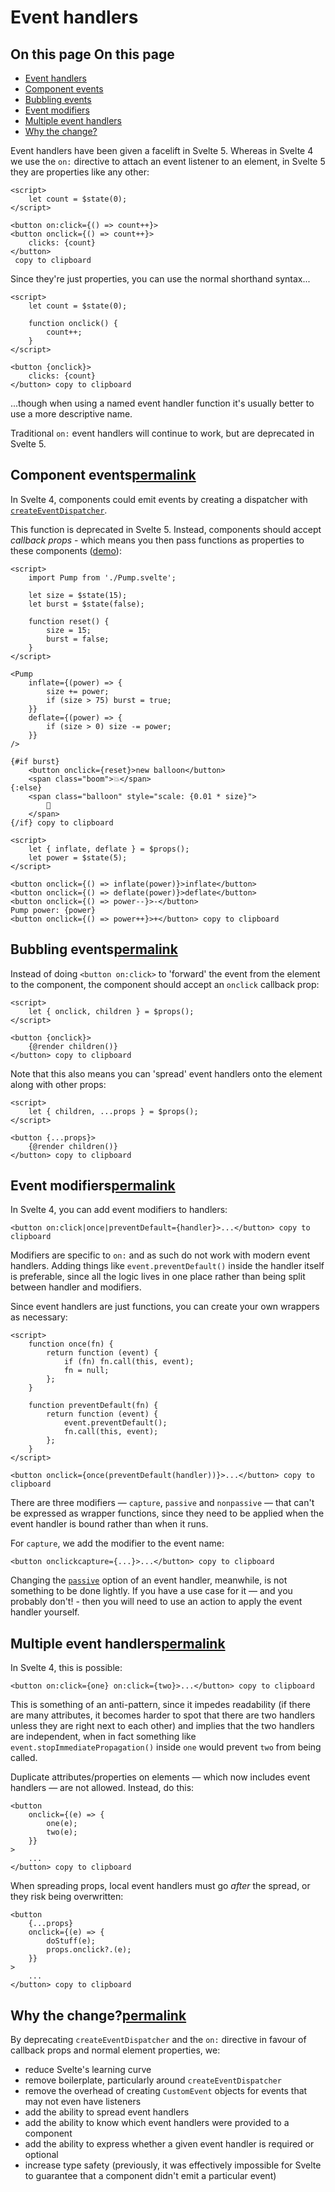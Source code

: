 # Event handlers

## On this page  On this page

* [Event handlers](/docs/event-handlers)
* [Component events](#component-events)
* [Bubbling events](#bubbling-events)
* [Event modifiers](#event-modifiers)
* [Multiple event handlers](#multiple-event-handlers)
* [Why the change?](#why-the-change)

Event handlers have been given a facelift in Svelte 5. Whereas in Svelte 4 we use the `on:` directive to attach an event listener to an element, in Svelte 5 they are properties like any other:

```
<script>
	let count = $state(0);
</script>

<button on:click={() => count++}>
<button onclick={() => count++}>
	clicks: {count}
</button>
 copy to clipboard
```

Since they're just properties, you can use the normal shorthand syntax...

```
<script>
	let count = $state(0);

	function onclick() {
		count++;
	}
</script>

<button {onclick}>
	clicks: {count}
</button> copy to clipboard
```

...though when using a named event handler function it's usually better to use a more descriptive name.

Traditional `on:` event handlers will continue to work, but are deprecated in Svelte 5.

## Component events[permalink](#component-events)

In Svelte 4, components could emit events by creating a dispatcher with [`createEventDispatcher`](https://svelte.dev/docs/svelte#createeventdispatcher).

This function is deprecated in Svelte 5. Instead, components should accept _callback props_ - which means you then pass functions as properties to these components ([demo](/#H4sIAAAAAAAACo1US27bMBC9yoBtELu2ZDmAG0CRhPYG3VddyPIwIUKRgjiOkwrcd9VFL5BV75cjFKQo2e5_IQnzeW-GM3zqGRcSDUs_9kxVDbKUvW9btmT01DrDPKAkZEtm9L6rnSczdSdaKkpVkmha3RF82Dct8E43cBmvnBEPsMsbl-QeiQRGfEbI4bWhinC23sxvxsh23xk6hnglDfqoKonvVU1CK-jQIM3m0HtOCmzrzVCDRg4P9j5bqmx1bFZlrjPfteKyIsz7WasP2M0hL85YFzn4QGAWHGbeX8D1Zj41S90-1LHuvcM_kp4QJPNhDNFpCUew8i32rwQfCnjObLsn0gq0qqWo7_Pez8AWCg-wraTUWmWrIcevIzNtpaCWlTF5ybZaNyUrXp6_fc9WLlKUqk9RGrS_SR7oSgaGniTmJTN1JTGFPomTNbzxbduSFcORXp6_fvEkE_FKcOun7PE-zRcIM2i1EW6NKXDxiLswWomcUkiCRbo9Ggexo7sU1klyETx3KG7v6MzFtaLIdea9D4eRCB8pqqS4VSnUqGhapRQKo4nnZmxNuJQIH1CRSUFpNV0g94nDbMajUFep8TB-SJDEV-YcoXUzpldKNNWQ7d1JvDHAdXeout0Z6t09PvGuatDAKT65gB7CMpL4LdjBfbU5819vxoAbz0lkcA9aCJthS9boneACdyx119guJ_E7jfyv-p10ewhqWkJQAFin5LbTrZkdJe5v-1HiXvzn6vz5rs-8hAJ7EJUtgn1y7f8ADN1MwGD_G-gBUWSLaModfnA-kELvvxb-Bl8sbLGY4L_O-5P9ATwVcA54BQAA)):

```
<script>
	import Pump from './Pump.svelte';

	let size = $state(15);
	let burst = $state(false);

	function reset() {
		size = 15;
		burst = false;
	}
</script>

<Pump
	inflate={(power) => {
		size += power;
		if (size > 75) burst = true;
	}}
	deflate={(power) => {
		if (size > 0) size -= power;
	}}
/>

{#if burst}
	<button onclick={reset}>new balloon</button>
	<span class="boom">💥</span>
{:else}
	<span class="balloon" style="scale: {0.01 * size}">
		🎈
	</span>
{/if} copy to clipboard
```

```
<script>
	let { inflate, deflate } = $props();
	let power = $state(5);
</script>

<button onclick={() => inflate(power)}>inflate</button>
<button onclick={() => deflate(power)}>deflate</button>
<button onclick={() => power--}>-</button>
Pump power: {power}
<button onclick={() => power++}>+</button> copy to clipboard
```

## Bubbling events[permalink](#bubbling-events)

Instead of doing `<button on:click>` to 'forward' the event from the element to the component, the component should accept an `onclick` callback prop:

```
<script>
	let { onclick, children } = $props();
</script>

<button {onclick}>
	{@render children()}
</button> copy to clipboard
```

Note that this also means you can 'spread' event handlers onto the element along with other props:

```
<script>
	let { children, ...props } = $props();
</script>

<button {...props}>
	{@render children()}
</button> copy to clipboard
```

## Event modifiers[permalink](#event-modifiers)

In Svelte 4, you can add event modifiers to handlers:

```
<button on:click|once|preventDefault={handler}>...</button> copy to clipboard
```

Modifiers are specific to `on:` and as such do not work with modern event handlers. Adding things like `event.preventDefault()` inside the handler itself is preferable, since all the logic lives in one place rather than being split between handler and modifiers.

Since event handlers are just functions, you can create your own wrappers as necessary:

```
<script>
	function once(fn) {
		return function (event) {
			if (fn) fn.call(this, event);
			fn = null;
		};
	}

	function preventDefault(fn) {
		return function (event) {
			event.preventDefault();
			fn.call(this, event);
		};
	}
</script>

<button onclick={once(preventDefault(handler))}>...</button> copy to clipboard
```

There are three modifiers — `capture`, `passive` and `nonpassive` — that can't be expressed as wrapper functions, since they need to be applied when the event handler is bound rather than when it runs.

For `capture`, we add the modifier to the event name:

```
<button onclickcapture={...}>...</button> copy to clipboard
```

Changing the [`passive`](https://developer.mozilla.org/en-US/docs/Web/API/EventTarget/addEventListener#using_passive_listeners) option of an event handler, meanwhile, is not something to be done lightly. If you have a use case for it — and you probably don't! - then you will need to use an action to apply the event handler yourself.

## Multiple event handlers[permalink](#multiple-event-handlers)

In Svelte 4, this is possible:

```
<button on:click={one} on:click={two}>...</button> copy to clipboard
```

This is something of an anti-pattern, since it impedes readability (if there are many attributes, it becomes harder to spot that there are two handlers unless they are right next to each other) and implies that the two handlers are independent, when in fact something like `event.stopImmediatePropagation()` inside `one` would prevent `two` from being called.

Duplicate attributes/properties on elements — which now includes event handlers — are not allowed. Instead, do this:

```
<button
	onclick={(e) => {
		one(e);
		two(e);
	}}
>
	...
</button> copy to clipboard
```

When spreading props, local event handlers must go _after_ the spread, or they risk being overwritten:

```
<button
	{...props}
	onclick={(e) => {
		doStuff(e);
		props.onclick?.(e);
	}}
>
	...
</button> copy to clipboard
```

## Why the change?[permalink](#why-the-change)

By deprecating `createEventDispatcher` and the `on:` directive in favour of callback props and normal element properties, we:

* reduce Svelte's learning curve
* remove boilerplate, particularly around `createEventDispatcher`
* remove the overhead of creating `CustomEvent` objects for events that may not even have listeners
* add the ability to spread event handlers
* add the ability to know which event handlers were provided to a component
* add the ability to express whether a given event handler is required or optional
* increase type safety (previously, it was effectively impossible for Svelte to guarantee that a component didn't emit a particular event)